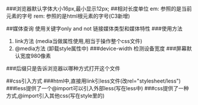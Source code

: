 ###浏览器默认字体大小16px,最小显示12px;
##相对长度单位
em: 参照的是当前元素的字号
rem: 参照的是html根元素的字号(C3新增)

##媒体查询
使用关键字only and not  链接媒体类型和媒体特性
###使用方法
1. link方法  (media当做属性使用,相当于操作整个css文件)
2. @media方法  (卸载style属性中)
###device-width  检测设备宽度
###屏幕默认宽度980像素

###后缀只是告诉浏览器以哪种方式打开这个文件

##css引入方式
###html中,直接用link引less文件(改rel="stylesheet/less")
###less提供了一个@import可以引入外部less(写在less中)
###css提供了一种方式,@import引入其他css(写在style里的)